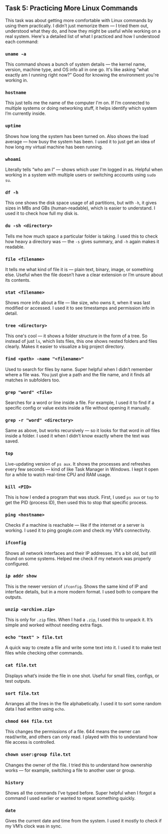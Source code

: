 ## Task 5: Practicing More Linux Commands

This task was about getting more comfortable with Linux commands by using them practically. I didn’t just memorize them — I tried them out, understood what they do, and how they might be useful while working on a real system. Here's a detailed list of what I practiced and how I understood each command:


### `uname -a`

This command shows a bunch of system details — the kernel name, version, machine type, and OS info all in one go. It's like asking “what exactly am I running right now?” Good for knowing the environment you're working in.


### `hostname`

This just tells me the name of the computer I'm on. If I’m connected to multiple systems or doing networking stuff, it helps identify which system I’m currently inside.


### `uptime`

Shows how long the system has been turned on. Also shows the load average — how busy the system has been. I used it to just get an idea of how long my virtual machine has been running.


### `whoami`

Literally tells “who am I” — shows which user I'm logged in as. Helpful when working in a system with multiple users or switching accounts using `sudo su`.


### `df -h`

This one shows the disk space usage of all partitions, but with `-h`, it gives sizes in MBs and GBs (human-readable), which is easier to understand. I used it to check how full my disk is.


### `du -sh <directory>`

Tells me how much space a particular folder is taking. I used this to check how heavy a directory was — the `-s` gives summary, and `-h` again makes it readable.


### `file <filename>`

It tells me what kind of file it is — plain text, binary, image, or something else. Useful when the file doesn’t have a clear extension or I’m unsure about its contents.


### `stat <filename>`

Shows more info about a file — like size, who owns it, when it was last modified or accessed. I used it to see timestamps and permission info in detail.


### `tree <directory>`

This one's cool — it shows a folder structure in the form of a tree. So instead of just `ls`, which lists files, this one shows nested folders and files clearly. Makes it easier to visualize a big project directory.


### `find <path> -name "<filename>"`

Used to search for files by name. Super helpful when I didn’t remember where a file was. You just give a path and the file name, and it finds all matches in subfolders too.

### `grep "word" <file>`

Searches for a word or line inside a file. For example, I used it to find if a specific config or value exists inside a file without opening it manually.

### `grep -r "word" <directory>`

Same as above, but works recursively — so it looks for that word in *all* files inside a folder. I used it when I didn’t know exactly where the text was saved.


### `top`

Live-updating version of `ps aux`. It shows the processes and refreshes every few seconds — kind of like Task Manager in Windows. I kept it open for a while to watch real-time CPU and RAM usage.

### `kill <PID>`

This is how I ended a program that was stuck. First, I used `ps aux` or `top` to get the PID (process ID), then used this to stop that specific process.


### `ping <hostname>`

Checks if a machine is reachable — like if the internet or a server is working. I used it to ping google.com and check my VM’s connectivity.


### `ifconfig`

Shows all network interfaces and their IP addresses. It's a bit old, but still found on some systems. Helped me check if my network was properly configured.


### `ip addr show`

This is the newer version of `ifconfig`. Shows the same kind of IP and interface details, but in a more modern format. I used both to compare the outputs.


### `unzip <archive.zip>`

This is only for `.zip` files. When I had a `.zip`, I used this to unpack it. It’s simple and worked without needing extra flags.


### `echo "text" > file.txt`

A quick way to create a file and write some text into it. I used it to make test files while checking other commands.


### `cat file.txt`

Displays what’s inside the file in one shot. Useful for small files, configs, or test outputs.

### `sort file.txt`

Arranges all the lines in the file alphabetically. I used it to sort some random data I had written using `echo`.



### `chmod 644 file.txt`

This changes the permissions of a file. 644 means the owner can read/write, and others can only read. I played with this to understand how file access is controlled.

### `chown user:group file.txt`

Changes the owner of the file. I tried this to understand how ownership works — for example, switching a file to another user or group.

### `history`

Shows all the commands I’ve typed before. Super helpful when I forgot a command I used earlier or wanted to repeat something quickly.

### `date`

Gives the current date and time from the system. I used it mostly to check if my VM’s clock was in sync.


